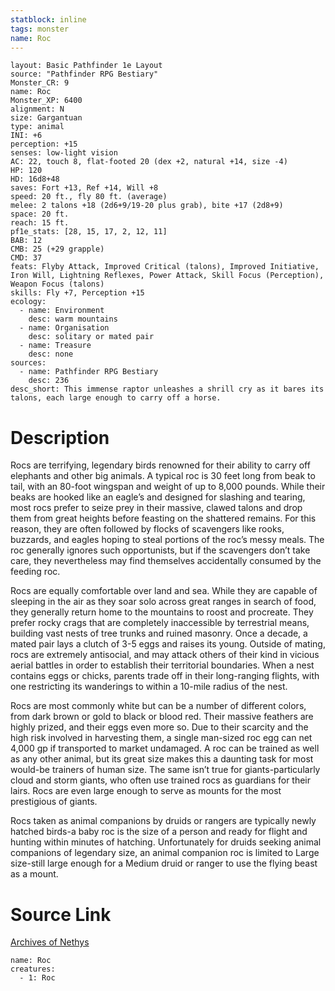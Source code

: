 ```yaml
---
statblock: inline
tags: monster
name: Roc
---
```

```statblock
layout: Basic Pathfinder 1e Layout
source: "Pathfinder RPG Bestiary"
Monster_CR: 9
name: Roc
Monster_XP: 6400
alignment: N
size: Gargantuan
type: animal
INI: +6
perception: +15
senses: low-light vision
AC: 22, touch 8, flat-footed 20 (dex +2, natural +14, size -4)
HP: 120
HD: 16d8+48
saves: Fort +13, Ref +14, Will +8
speed: 20 ft., fly 80 ft. (average)
melee: 2 talons +18 (2d6+9/19-20 plus grab), bite +17 (2d8+9)
space: 20 ft.
reach: 15 ft.
pf1e_stats: [28, 15, 17, 2, 12, 11]
BAB: 12
CMB: 25 (+29 grapple)
CMD: 37
feats: Flyby Attack, Improved Critical (talons), Improved Initiative, Iron Will, Lightning Reflexes, Power Attack, Skill Focus (Perception), Weapon Focus (talons)
skills: Fly +7, Perception +15
ecology:
  - name: Environment
    desc: warm mountains
  - name: Organisation
    desc: solitary or mated pair
  - name: Treasure
    desc: none
sources:
  - name: Pathfinder RPG Bestiary
    desc: 236
desc_short: This immense raptor unleashes a shrill cry as it bares its talons, each large enough to carry off a horse.
```
# Description
Rocs are terrifying, legendary birds renowned for their ability to carry off elephants and other big animals. A typical roc is 30 feet long from beak to tail, with an 80-foot wingspan and weight of up to 8,000 pounds. While their beaks are hooked like an eagle’s and designed for slashing and tearing, most rocs prefer to seize prey in their massive, clawed talons and drop them from great heights before feasting on the shattered remains. For this reason, they are often followed by flocks of scavengers like rooks, buzzards, and eagles hoping to steal portions of the roc’s messy meals. The roc generally ignores such opportunists, but if the scavengers don’t take care, they nevertheless may find themselves accidentally consumed by the feeding roc.

Rocs are equally comfortable over land and sea. While they are capable of sleeping in the air as they soar solo across great ranges in search of food, they generally return home to the mountains to roost and procreate. They prefer rocky crags that are completely inaccessible by terrestrial means, building vast nests of tree trunks and ruined masonry. Once a decade, a mated pair lays a clutch of 3-5 eggs and raises its young. Outside of mating, rocs are extremely antisocial, and may attack others of their kind in vicious aerial battles in order to establish their territorial boundaries. When a nest contains eggs or chicks, parents trade off in their long-ranging flights, with one restricting its wanderings to within a 10-mile radius of the nest.

Rocs are most commonly white but can be a number of different colors, from dark brown or gold to black or blood red. Their massive feathers are highly prized, and their eggs even more so. Due to their scarcity and the high risk involved in harvesting them, a single man-sized roc egg can net 4,000 gp if transported to market undamaged. A roc can be trained as well as any other animal, but its great size makes this a daunting task for most would-be trainers of human size. The same isn’t true for giants-particularly cloud and storm giants, who often use trained rocs as guardians for their lairs. Rocs are even large enough to serve as mounts for the most prestigious of giants.

Rocs taken as animal companions by druids or rangers are typically newly hatched birds-a baby roc is the size of a person and ready for flight and hunting within minutes of hatching. Unfortunately for druids seeking animal companions of legendary size, an animal companion roc is limited to Large size-still large enough for a Medium druid or ranger to use the flying beast as a mount.
# Source Link
[Archives of Nethys](https://aonprd.com/MonsterDisplay.aspx?ItemName=Roc)
```encounter-table
name: Roc
creatures:
  - 1: Roc
```
